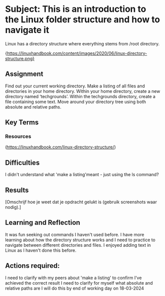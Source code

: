 # Subject: This is an introduction to the Linux folder structure and how to navigate it
Linux has a directory structure where everything stems from /root directory.

{https://linuxhandbook.com/content/images/2020/06/linux-directory-structure.png}

## Assignment

Find out your current working directory.
Make a listing of all files and directories in your home directory.
Within your home directory, create a new directory named ‘techgrounds’.
Within the techgrounds directory, create a file containing some text.
Move around your directory tree using both absolute and relative paths.


## Key Terms




### Resources
(https://linuxhandbook.com/linux-directory-structure/)

## Difficulties
I didn't understand what 'make a listing'meant - just using the ls command?

## Results
[Omschrijf hoe je weet dat je opdracht gelukt is (gebruik screenshots waar nodig).]

##  Learning and Reflection
It was fun seeking out commands I haven't used before.  I have more learning about how the directory structure works and I need to practice to navigate between different directories and files.  I enjoyed adding text in Linux as I haven't done this before.
## Actions required:

I need to clarify with my peers about 'make a listing' to confirm I've achieved the correct result
I need to clarify for myself what absolute and relative paths are
I will do this by end of working day on 18-03-2024
